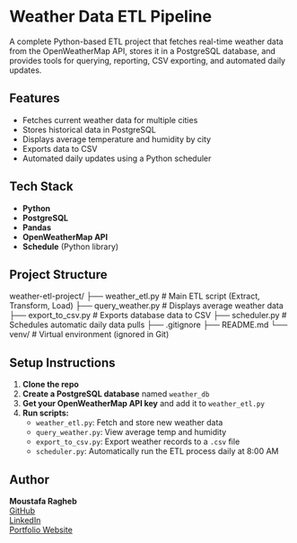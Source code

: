 # Weather Data ETL Pipeline

A complete Python-based ETL project that fetches real-time weather data from the OpenWeatherMap API, stores it in a PostgreSQL database, and provides tools for querying, reporting, CSV exporting, and automated daily updates.

## Features

- Fetches current weather data for multiple cities
- Stores historical data in PostgreSQL
- Displays average temperature and humidity by city
- Exports data to CSV
- Automated daily updates using a Python scheduler

## Tech Stack

- **Python**
- **PostgreSQL**
- **Pandas**
- **OpenWeatherMap API**
- **Schedule** (Python library)

## Project Structure
weather-etl-project/
├── weather_etl.py         # Main ETL script (Extract, Transform, Load)
├── query_weather.py       # Displays average weather data
├── export_to_csv.py       # Exports database data to CSV
├── scheduler.py           # Schedules automatic daily data pulls
├── .gitignore
├── README.md
└── venv/                  # Virtual environment (ignored in Git)

## Setup Instructions

1. **Clone the repo**
2. **Create a PostgreSQL database** named `weather_db`
3. **Get your OpenWeatherMap API key** and add it to `weather_etl.py`
4. **Run scripts:**
   - `weather_etl.py`: Fetch and store new weather data
   - `query_weather.py`: View average temp and humidity
   - `export_to_csv.py`: Export weather records to a `.csv` file
   - `scheduler.py`: Automatically run the ETL process daily at 8:00 AM

## Author

**Moustafa Ragheb**  
[GitHub](https://github.com/Mouragheb)  
[LinkedIn](https://www.linkedin.com/in/moustafa-ragheb-7b474aa6)  
[Portfolio Website](https://www.moustafaragheb.com)